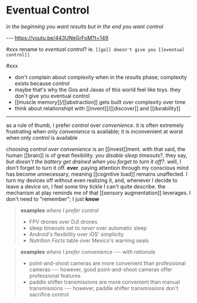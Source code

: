 # Eventual Control

_in the beginning you want results but in the end you want control_

--- <https://youtu.be/443UNeGrFoM?t=149>

#xxx rename to _eventual control_? ie. `[[go]] doesn't give you [[eventual control]]`

#xxx

- don't complain about complexity when in the _results_ phase; complexity exists because _control_
- maybe that's why the Gos and Javas of this world feel like toys. they don't give you eventual control
- [[muscle memory]]/[[abstraction]] gets built over complexity over time
- think about relationshipt with [[invent]]/[[discover]] and [[durability]]

---

as a rule of thumb, I prefer _control_ over _convenience_. it is often extremely frustrating when only _convenience_ is available; it is inconvenient at worst when only _control_ is available

choosing _control over convenience_ is an [[invest]]ment. with that said, the human [[brain]] is of great flexibility. _you disable sleep timeouts?_, they say, _but doesn't the battery get drained when you forget to turn it off?_. well, I don't forget to turn it off. **ever**. paying attention through my conscious mind has become unnecessary, meaning [[cognitive load]] remains unaffected. I turn my devices off without even realizing it, and, whenever I decide to leave a device on, I feel some tiny tickle I can't quite describe. the mechanism at play reminds me of that [[sensory augmentation]] leverages. I don't need to "remember"; I just **know**

> **examples** _where I prefer control_
>
> - FPV drones over DJI drones
> - sleep timeouts set to _never_ over automatic sleep
> - Android's flexibility over iOS' simplicity
> - _Nutrition Facts_ table over Mexico's warning seals

> **examples** _where I prefer convenience --- with rationale_
>
> - point-and-shoot cameras are more convenient than professional cameras --- however, good point-and-shoot cameras offer professional features
> - paddle shifter transmissions are more convenient than manual transmissions --- however, paddle shifter transmissions don't sacrifice control
